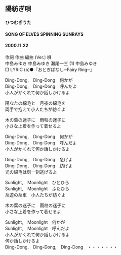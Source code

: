 ## 陽紡ぎ唄
#### ひつむぎうた
#### SONG OF ELVES SPINNING SUNRAYS
#### 2000.11.22


作詞  作曲  編曲 (Ver.)   唄   
中島みゆき   中島みゆき   瀬尾一三 (1)  中島みゆき   
□ LYRIC (b)●『おとぎばなし─Fairy Ring─』   
   
   
Ding-Dong,　Ding-Dong　何かが   
Ding-Dong,　Ding-Dong　呼んだよ   
小人がかくれて何か話しかけるよ   
   
陽なたの綿毛と　月夜の綿毛を   
両手で抱えて小人たちが紡ぐよ   
   
木の葉の迷子に　雨粒の迷子に   
小さな上着を作って着せるよ   
   
Ding-Dong,　Ding-Dong　何かが   
Ding-Dong,　Ding-Dong　呼んだよ   
小人がかくれて何か話しかけるよ   
   
Ding-Dong,　Ding-Dong　急げよ   
Ding-Dong,　Ding-Dong　紡げよ   
光の綿毛は刻一刻逃げるよ   
   
Sunlight,　Moonlight　ひとひら   
Sunlight,　Moonlight　ふたひら   
糸遊の糸車　小人たちが紡ぐよ   
   
木の葉の迷子に　雨粒の迷子に   
小さな上着を作って着せるよ   
   
Sunlight,　Moonlight　何かが   
Sunlight,　Moonlight　呼んだよ   
小人がかくれて何か話しかけるよ   
何か話しかけるよ   
Ding-Dong,　Ding-Dong,　Ding-Dong　・・・・・・・   